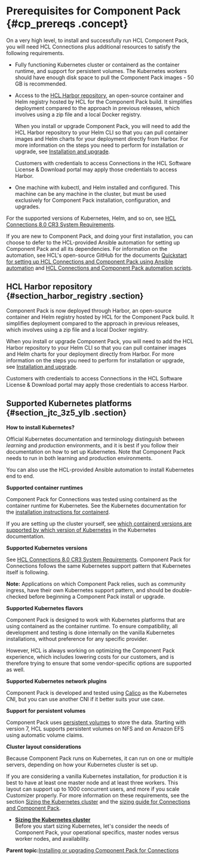 # Prerequisites for Component Pack {#cp_prereqs .concept}

On a very high level, to install and successfully run HCL Component Pack, you will need HCL Connections plus additional resources to satisfy the following requirements.

-   Fully functioning Kubernetes cluster or containerd as the container runtime, and support for persistent volumes. The Kubernetes workers should have enough disk space to pull the Component Pack images - 50 GB is recommended.
-   Access to the [HCL Harbor repository](https://hclcr.io/harbor/projects/15/repositories), an open-source container and Helm registry hosted by HCL for the Component Pack build. It simplifies deployment compared to the approach in previous releases, which involves using a zip file and a local Docker registry.

    When you install or upgrade Component Pack, you will need to add the HCL Harbor repository to your Helm CLI so that you can pull container images and Helm charts for your deployment directly from Harbor. For more information on the steps you need to perform for installation or upgrade, see [Installation and upgrade](../install/cp_install_upgrade_container.md).
    
    Customers with credentials to access Connections in the HCL Software License & Download portal may apply those credentials to access Harbor.
-   One machine with kubectl, and Helm installed and configured. This machine can be any machine in the cluster, but must be used exclusively for Component Pack installation, configuration, and upgrades.

For the supported versions of Kubernetes, Helm, and so on, see [HCL Connections 8.0 CR3 System Requirements](https://support.hcltechsw.com/csm?id=kb_article&sysparm_article=KB0105966).

If you are new to Component Pack, and doing your first installation, you can choose to defer to the HCL-provided Ansible automation for setting up Component Pack and all its dependencies. For information on the automation, see HCL's open-source GitHub for the documents [Quickstart for setting up HCL Connections and Component Pack using Ansible automation](https://github.com/HCL-TECH-SOFTWARE/connections-automation/blob/main/documentation/QUICKSTART.md) and [HCL Connections and Component Pack automation scripts](https://github.com/HCL-TECH-SOFTWARE/connections-automation/blob/main/README.md).

## HCL Harbor repository {#section_harbor_registry .section}

Component Pack is now deployed through Harbor, an open-source container and Helm registry hosted by HCL for the Component Pack build. It simplifies deployment compared to the approach in previous releases, which involves using a zip file and a local Docker registry.

When you install or upgrade Component Pack, you will need to add the HCL Harbor repository to your Helm CLI so that you can pull container images and Helm charts for your deployment directly from Harbor. For more information on the steps you need to perform for installation or upgrade, see [Installation and upgrade](../install/cp_install_upgrade_container.md).
    
Customers with credentials to access Connections in the HCL Software License & Download portal may apply those credentials to access Harbor.

## Supported Kubernetes platforms {#section_jtc_3z5_ylb .section}

**How to install Kubernetes?**

Official Kubernetes documentation and terminology distinguish between *learning* and *production* environments, and it is best if you follow their documentation on how to set up Kubernetes. Note that Component Pack needs to run in both learning and production environments.

You can also use the HCL-provided Ansible automation to install Kubernetes end to end.

**Supported container runtimes**

Component Pack for Connections was tested using containerd as the container runtime for Kubernetes. See the Kubernetes documentation for the [installation instructions for containerd](https://kubernetes.io/docs/setup/production-environment/container-runtimes/).

If you are setting up the cluster yourself, see [which containerd versions are supported by which version of Kubernetes](https://containerd.io/releases/#kubernetes-support) in the Kubernetes documentation.

**Supported Kubernetes versions**

See [HCL Connections 8.0 CR3 System Requirements](https://support.hcltechsw.com/csm?id=kb_article&sysparm_article=KB0105966). Component Pack for Connections follows the same Kubernetes support pattern that Kubernetes itself is following.

 **Note:** Applications on which Component Pack relies, such as community ingress, have their own Kubernetes support pattern, and should be double-checked before beginning a Component Pack install or upgrade.

**Supported Kubernetes flavors**

Component Pack is designed to work with Kubernetes platforms that are using containerd as the container runtime. To ensure compatibility, all development and testing is done internally on the vanilla Kubernetes installations, without preference for any specific provider.

However, HCL is always working on optimizing the Component Pack experience, which includes lowering costs for our customers, and is therefore trying to ensure that some vendor-specific options are supported as well.

**Supported Kubernetes network plugins**

Component Pack is developed and tested using [Calico](https://docs.projectcalico.org/getting-started/kubernetes/) as the Kubernetes CNI, but you can use another CNI if it better suits your use case.

**Support for persistent volumes**

Component Pack uses [persistent volumes](https://kubernetes.io/docs/concepts/storage/persistent-volumes/) to store the data. Starting with version 7, HCL supports persistent volumes on NFS and on Amazon EFS using automatic volume claims.

**Cluster layout considerations**

Because Component Pack runs on Kubernetes, it can run on one or multiple servers, depending on how your Kubernetes cluster is set up.

If you are considering a vanilla Kubernetes installation, for production it is best to have at least one master node and at least three workers. This layout can support up to 1000 concurrent users, and more if you scale Customizer properly. For more information on these requirements, see the section [Sizing the Kubernetes cluster](cp_sizing_kubernetes_container.md) and the [sizing guide for Connections and Component Pack](https://opensource.hcltechsw.com/connections-doc/guide_me/how_to_guides/connections8_sizing_guide.pdf).

-   **[Sizing the Kubernetes cluster](../install/cp_sizing_kubernetes_container.md)**  
Before you start sizing Kubernetes, let's consider the needs of Component Pack, your operational specifics, master nodes versus worker nodes, and availability.

**Parent topic:**[Installing or upgrading Component Pack for Connections](../install/cp_install_config_intro.md)

